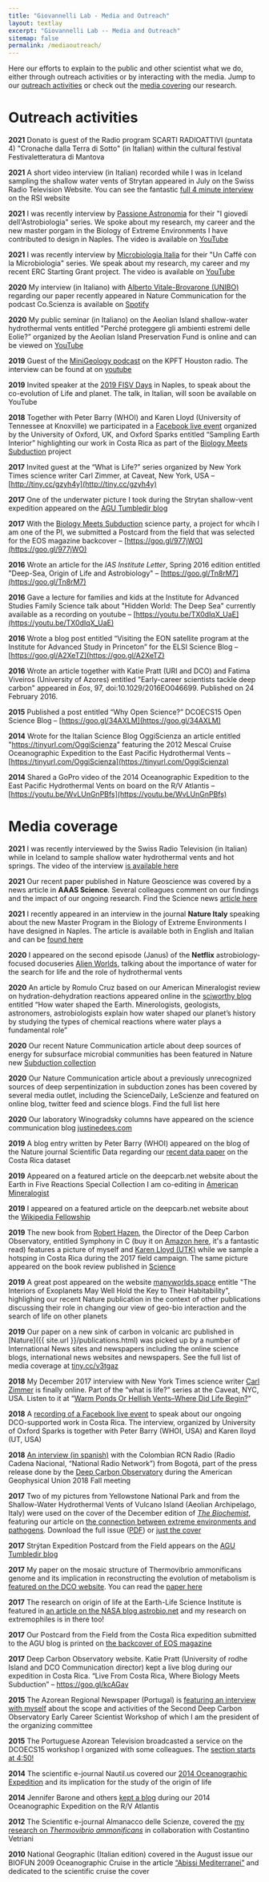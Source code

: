 ```yaml
---
title: "Giovannelli Lab - Media and Outreach"
layout: textlay
excerpt: "Giovannelli Lab -- Media and Outreach"
sitemap: false
permalink: /mediaoutreach/
---
```

Here our efforts to explain to the public and other scientist what we do, either through outreach activities or by interacting with the media. Jump to our [outreach activities](#outreach-activities) or check out the [media covering](#media-coverage) our research.

# Outreach activities

**2021** Donato is guest of the Radio program SCARTI RADIOATTIVI (puntata 4) "Cronache dalla Terra di Sotto" (in Italian) within the cultural festival Festivaletteratura di Mantova

**2021** A short video interview (in Italian) recorded while I was in Iceland sampling the shallow water vents of Strytan appeared in July on the Swiss Radio Television Website. You can see the fantastic <a href='https://www.rsi.ch/news/oltre-la-news/Un-puntino-blu-pieno-di-misteri-14197113.html'>full 4 minute interview</a> on the RSI website

**2021** I was recently interview by [Passione Astronomia](https://www.passioneastronomia.it/) for their "I giovedí dell'Astrobiologia" series. We spoke about my research, my career and the new master porgam in the Biology of Extreme Environments I have contributed to design in Naples. The video is available on [YouTube](https://youtu.be/Y6SW5e5iHFc)

**2021** I was recently interview by  [Microbiologia Italia](https://www.microbiologiaitalia.it/) for their "Un Caffé con la Microbiologia" series. We speak about my research, my career and my recent ERC Starting Grant project. The video is available on [YouTube](https://youtu.be/QjSwNesTJXY)

**2020** My interview (in Italiano) with [Alberto Vitale-Brovarone (UNIBO)](https://sites.google.com/site/alvitalebrovarone/home) regarding our paper recently appeared in Nature Communication for the podcast Co.Scienza is available on [Spotify](https://spoti.fi/2FT2pen)

**2020** My public seminar (in Italiano) on the Aeolian Island shallow-water hydrothermal vents entitled "Perché proteggere gli ambienti estremi delle Eolie?” organized by the Aeolian Island Preservation Fund is online and can be viewed on [YouTube](youtu.be/Ra0_wl7S9X0)

**2019** Guest of the [MiniGeology podcast](http://earthscience.rice.edu/minigeology) on the  KPFT Houston radio. The interview can be found at on [youtube](http://youtu.be/X6nwJbO3Q84)

**2019** Invited speaker at the [2019 FISV Days](bit.ly/2OUn8iK) in Naples, to speak about the co-evolution of Life and planet. The talk, in Italian,  will soon be available on YouTube

**2018** Together with Peter Barry (WHOI) and Karen Lloyd (University of Tennessee at Knoxville) we participated in a [Facebook live event](https://bit.ly/2TXv20l) organized by the University of Oxford, UK, and Oxford Sparks entitled “Sampling Earth Interior” highlighting our work in Costa Rica as part of the [Biology Meets Subduction](bms.html) project

**2017** Invited guest at the “What is Life?” series organized by New York Times science writer Carl Zimmer, at Caveat, New York, USA  – [http://tiny.cc/gzyh4y](http://tiny.cc/gzyh4y)

**2017** One of the underwater picture I took during the Strytan shallow-vent expedition appeared on the [AGU Tumbledir blog](https://goo.gl/cV6HXt)

**2017** With the [Biology Meets Subduction](bms.html) science party, a project for whcih I am one of the PI, we submitted a Postcard from the field that was selected for the EOS magazine backcover – [https://goo.gl/977jWO](https://goo.gl/977jWO)

**2016** Wrote an article for the _IAS Institute Letter_, Spring 2016 edition entitled "Deep-Sea, Origin of Life and Astrobiology" – [https://goo.gl/Tn8rM7](https://goo.gl/Tn8rM7)

**2016** Gave a lecture for families and kids at the Institute for Advanced Studies Family Science talk about "Hidden World: The Deep Sea" currently available as a recording on youtube – [https://youtu.be/TX0dIqX_UaE](https://youtu.be/TX0dIqX_UaE)

**2016** Wrote a blog post entitled “Visiting the EON satellite program at the Institute for Advanced Study in Princeton” for the ELSI Science Blog – [https://goo.gl/A2XeTZ](https://goo.gl/A2XeTZ)

**2016** Wrote an article together with Katie Pratt (URI and DCO) and Fatima Viveiros (University of Azores) entitled "Early-career scientists tackle deep carbon" appeared in _Eos_, 97, doi:10.1029/2016EO046699. Published on 24 February 2016.

**2015** Published a post entitled “Why Open Science?” DCOECS15 Open Science Blog – [https://goo.gl/34AXLM](https://goo.gl/34AXLM)

**2014** Wrote for the Italian Science Blog OggiScienza an article entitled "https://tinyurl.com/OggiScienza" featuring the 2012 Mescal Cruise Oceanographic Expedition to the East Pacific Hydrothermal Vents – [https://tinyurl.com/OggiScienza](https://tinyurl.com/OggiScienza)

**2014** Shared a GoPro video of the 2014 Oceanographic Expedition to the East Pacific Hydrothermal Vents on board on the R/V Atlantis – [https://youtu.be/WvLUnGnPBfs](https://youtu.be/WvLUnGnPBfs)

# Media coverage

**2021** I was recently interviewed by the Swiss Radio Television (in Italian) while in Iceland to sample shallow water hydrothermal vents and hot springs. The video of the interview [is available here](https://www.rsi.ch/news/oltre-la-news/Un-puntino-blu-pieno-di-misteri-14197113.html)

**2021** Our recent paper published in Nature Geoscience was covered by a news article in **AAAS Science**. Several colleagues comment on our findings and the impact of our ongoing research. Find the Science news [article here](https://www.sciencemag.org/news/2021/04/microbes-are-siphoning-massive-amounts-carbon-earth-s-tectonic-plates)

**2021** I recently appeared in an interview in the journal **Nature Italy** speaking about the new Master Program in the Biology of Extreme Environments I have designed in Naples. The article is available both in English and Italian and can be [found here](https://www.nature.com/articles/d43978-021-00042-5)

**2020** I appeared on the second episode (Janus) of the **Netflix** astrobiology-focused docuseries [Alien Worlds](https://www.netflix.com/title/80221410), talking about the importance of water for the search for life and the role of hydrothermal vents

**2020** An article by Romulo Cruz based on  our American Mineralogist review on hydration-dehydration reactions appeared online in the [sciworthy blog](https://sciworthy.com/how-water-shaped-the-earth/) entitled “How water shaped the Earth. Minerologists, geologists, astronomers, astrobiologists explain how water shaped our planet’s history by studying the types of chemical reactions where water plays a fundamental role”

**2020** Our recent Nature Communication article about deep sources of energy for subsurface microbial communities has been featured in Nature new [Subduction collection]( https://www.nature.com/collections/cbjbfjhdbg)

**2020** Our Nature Communication article about a previously unrecognized sources of deep serpentinization in subduction zones has been covered by several media outlet, including the ScienceDaily, LeScienze and featured on online blog, twitter feed and science blogs. Find the full list here

**2020** Our laboratory Winogradsky columns have appeared on the science communication blog [justinedees.com](justinedees.com/winogradsky-column)

**2019** A blog entry written by Peter Barry (WHOI) appeared on the blog of the Nature journal Scientific Data regarding our [recent data paper](go.nature.com/2PWLzNm) on the Costa Rica dataset

**2019** Appeared on a featured article on the deepcarb.net website about the Earth in Five Reactions Special Collection I am co-editing in [American Mineralogist](bit.ly/2R0BvF4)

**2019** I appeared on a featured article on the deepcarb.net website about the [Wikipedia Fellowship](tiny.cc/3utgaz)

**2019** The new book from [Robert Hazen](https://hazen.carnegiescience.edu/), the Director of the Deep Carbon Observatory, entitled Symphony in C (buy it on [Amazon here](https://www.amazon.com/Symphony-Carbon-Evolution-Almost-Everything-ebook/dp/B07JR2F2V5), it's a fantastic read) features a picture of myself and [Karen Lloyd (UTK)](http://lloydlab.utk.edu/) while we sample a hotsping in Costa Rica during the 2017 field campaign. The same picture appeared on the book review published in [Science](https://blogs.sciencemag.org/books/2019/07/02/symphony-in-c/)

**2019** A great post appeared on the website [manyworlds.space](https://manyworlds.space/2019/06/23/the-interiors-of-exoplanets-may-well-hold-the-key-to-their-habitability/) entitle "The Interiors of Exoplanets May Well Hold the Key to Their Habitability", highlighing our recent Nature publication in the context of other publications discussing their role in changing our view of geo-bio interaction and the search of life on other planets

**2019** Our paper on a new sink of carbon in volcanic arc published in [Nature]({{ site.url }}/publications.html) was picked up by a number of International News sites and newspapers including the online science blogs, international news websites and newspapers. See the full list of media coverage at [tiny.cc/v3tgaz](tiny.cc/v3tgaz)

**2018** My December 2017 interview with New York Times science writer [Carl Zimmer](https://carlzimmer.com/) is finally online. Part of the “what is life?” series at the Caveat, NYC, USA. Listen to it at “[Warm Ponds Or Hellish Vents–Where Did Life Begin?](http://whatislife.libsyn.com/episode-7-donato-giovannelli-warm-ponds-or-hellish-ventswhere-did-life-begin)“

**2018** A [recording of a Facebook live event](https://www.facebook.com/OxSparks/videos/1887732187975601/?__xts__[0]=68.ARCpLfYE9ANDIuaQF0cODoPuIRpDgUb5TcH1b6uTowQwadKmFI2_xTqHWKZYAuM-glQOhTDtfxJbX3KEWFGFys4TuydtuMvnBztz2S8_36qKiXaIRYp_shTrMQO_CEEE_Gl7sjYANwRFpN2lknc1DJBv7sNfRXlX2_3veUEY8W-jIJrzi4xxKlmw0SNcTJ3kbtwg0p8mxYk&__tn__=-R) to speak about our ongoing DCO-supported work in Costa Rica. The interview, organized by University of Oxford Sparks is together with Peter Barry (WHOI, USA) and Karen lloyd (UT, USA)

**2018** [An interview (in spanish)](https://drive.google.com/open?id=18SmGdZZuyMuFcn8YTn9CEpOj3p-LM7bC) with the Colombian RCN Radio (Radio Cadena Nacional, “National Radio Network”) from Bogotá, part of the press release done by the [Deep Carbon Observatory](http://www.deepcarbon.net) during the American Geophysical Union 2018 Fall meeting

**2017** Two of my pictures from Yellowstone National Park and from the Shallow-Water Hydrothermal Vents of Vulcano Island (Aeolian Archipelago, Italy) were used on the cover of the December edition of [_The Biochemist_](http://www.biochemistry.org/Publications/TheBiochemistmagazine.aspx), featuring our article on [the connection between extreme environments and pathogens](https://donatogiovannelli.files.wordpress.com/2018/06/2017_giovannelli_and_vetriani_thebiochemist_making_of_a_pathogen.pdf). Download the full issue ([PDF](http://www.biochemistry.org/Portals/0/Biochemist/396-reduced2.pdf)) or [just the cover](https://donatogiovannelli.files.wordpress.com/2018/02/2017_giovannelli_and_vetriani_thebiochemist_extremes_cover.pdf)

**2017** Strýtan Expedition Postcard from the Field appears on the [AGU Tumbledir blog](https://goo.gl/cV6HXt)

**2017** My paper on the mosaic structure of Thermovibrio ammonificans genome and its implication in reconstructing the evolution of metabolism is [featured on the DCO website](goo.gl/LR4MKD). You can read the [paper here](https://elifesciences.org/content/6/e18990)

**2017** The research on origin of life at the Earth-Life Science Institute is featured in [an article on the NASA blog astrobio.net](https:/goo.gl/6fn8ZF) and my research on extremophiles is in there too!

**2017** Our Postcard from the Field from the Costa Rica expedition submitted to the AGU blog is printed on [the backcover of EOS magazine](https://goo.gl/977jWO)

**2017** Deep Carbon Observatory website. Katie Pratt (University of rodhe Island and DCO Communication director) kept a live blog during our expedition in Costa Rica. “Live From Costa Rica, Where Biology Meets Subduction” – https://goo.gl/kcAGav

**2015** The Azorean Regional Newspaper (Portugal) is [featuring an interview with myself](https://goo.gl/moX3B1) about the scope and activities of the Second Deep Carbon Observatory Early Career Scientist Workshop of which I am the president of the organizing committee

**2015** The Portuguese Azorean Television broadcasted a service on the DCOECS15 workshop I organized with some colleagues. The [section starts at 4:50!](https://goo.gl/VjiPE9)   

**2014** The scientific e-journal Nautil.us covered our [2014 Oceanographic Expedition](http://tinyurl.com/nautilus14) and its implication for the study of the origin of life

**2014** Jennifer Barone and others [kept a blog](http://web.whoi.edu/darklife/) during our 2014 Oceanographic Expedition on the R/V Atlantis

**2012** The Scientific e-journal Almanacco delle Scienze, covered the [my research on *Thermovibrio ammonificans*](http://tinyurl.com/AlmanaccoScienz) in collaboration with Costantino Vetriani

**2010** National Geographic (Italian edition) covered in the August issue our BIOFUN 2009 Oceanographic Cruise in the article [“Abissi Mediterranei”](http://tinyurl.com/NatGeoBIOFUN) and dedicated to the scientific cruise the cover

<br/>
<br/>
